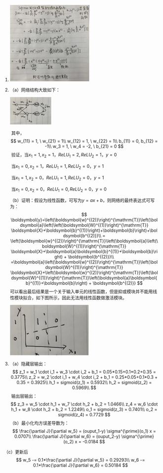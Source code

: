1. <img src="第十周.assets/2841918b11ccc88e617d8e0c6f680cf.jpg" alt="2841918b11ccc88e617d8e0c6f680cf" style="zoom: 25%;" />

2. （a）网络结构大致如下：

   ​			                                   <img src="第十周.assets/cdf064cdb5d1c04f8aa13b6336b6c63.jpg" alt="cdf064cdb5d1c04f8aa13b6336b6c63" style="zoom:13%;" />

   ​	其中，
   $$
   w_{11} = 1, \ w_{21} = 1\\
   w_{12} = 1, \ w_{22} = 1\\
   b_{11} = 0, b_{12} = -1\\
   w_3 = 1, \ w_4 = -2, \ b_{21} = 0
   $$
   ​		 验证，当$x_1 = 1,x_2 = 1$，$ReLU_1 = 2,ReLU_2 = 1$，$y=0$

   ​		 			当$x_1 = 0,x_2 = 1$，$ReLU_1 = 1,ReLU_2 = 0$，$y=1$

   ​					 当$x_1 = 1,x_2 = 0$，$ReLU_1 = 1,ReLU_2 = 0$，$y=1$

   ​					 当$x_1 = 0,x_2 = 0$，$ReLU_1 = 0,ReLU_2 = 0$，$y=0$

   （b）证明：假设为线性函数，可写为$y = a x + b$，则网络的最终表达式可写为：
   $$
   \boldsymbol{y}=\left(\boldsymbol{w}^{(2)}\right)^{\mathrm{T}}\left(\boldsymbol{a}\left(\left(\boldsymbol{W}^{(1)}\right)^{\mathrm{T}} \boldsymbol{X}+\boldsymbol{b}^{(1)}\right)+\boldsymbol{b}\right)+\boldsymbol{b^{(2)}}\\
    = \left(\boldsymbol{w}^{(2)}\right)^{\mathrm{T}}\left(\boldsymbol{a}\left(\boldsymbol{W}^{(1)}\right)^{\mathrm{T}} \boldsymbol{X}+\boldsymbol{a}\boldsymbol{b}^{(1)}+\boldsymbol{b}\right) + \boldsymbol{b^{(2)}}\\
   =\boldsymbol{a}\left(\boldsymbol{w}^{(2)}\right)^{\mathrm{T}}\left(\boldsymbol{W}^{(1)}\right)^{\mathrm{T}} \boldsymbol{X}+\left(\boldsymbol{w}^{(2)}\right)^{\mathrm{T}}\left(\boldsymbol{W}^{(1)}\right)^{\mathrm{T}}\left(\boldsymbol{a}\boldsymbol{b}^{(1)}+\boldsymbol{b}\right) + \boldsymbol{b^{(2)}}
   $$
   ​			可以看出最后结果是一个关于输入单元的线性函数，但是抑或模块并不能用线性模块拟合，如下图所示，因此无法用线性函数做激活模块。

   <img src="第十周.assets/0d94ea733e8d6d1102dec40b55cb6b9.jpg" alt="0d94ea733e8d6d1102dec40b55cb6b9" style="zoom:33%;" />

4. （a）隐藏层输出：
   $$
   z_1 = w_1 \cdot i_1 + w_3 \cdot i_2 + b_1 = 0.05*0.15+0.1*0.2+0.35 = 0.3775\\
   z_2 = w_2 \cdot i_1 + w_4 \cdot i_2 + b_1 = 0.25*0.05+0.1*0.3 + 0.35 = 0.3925\\
   h_1 = sigmoid(z_1) = 0.5932\\
   h_2 = sigmoid(z_2) = 0.5969\\
   $$
   ​        输出层输出：
   $$
   z_3 = w_5 \cdot h_1 + w_7 \cdot h_2 + b_2 = 1.0466\\
   z_4 = w_6 \cdot h_1 + w_8 \cdot h_2 + b_2 = 1.2249\\
   o_1 = sigmoid(z_3) = 0.7401\\
   o_2 = sigmoid(z_4) = 0.7729
   $$
   （b）最小化均方误差导数为：
   $$
   \frac{\partial J}{\partial w_5} =  (ouput_1-y) \sigma^{\prime}(o_1) x = 0.0707\\
   \frac{\partial J}{\partial w_6} =  (ouput_2-y) \sigma^{\prime}(o_2) x = -0.0184
   $$
   

​		（c）更新后
$$
w_5 -= 0.1*\frac{\partial J}{\partial w_5} = 0.29293\\
w_6 -= 0.1*\frac{\partial J}{\partial w_6} = 0.50184
$$
